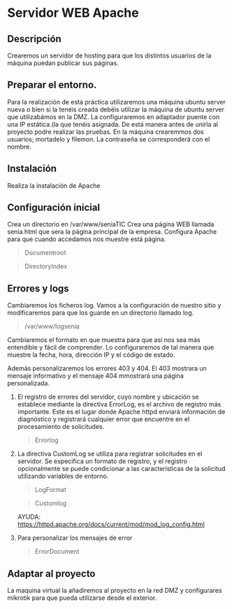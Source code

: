 # Servidor WEB Apache


## Descripción 
Crearemos un servidor de hosting para que los distintos usuarios de la máquina puedan publicar sus páginas. 

## Preparar el entorno.
Para la realización de está práctica utilizaremos una máquina ubuntu server nueva o bien si la tenéis creada debéis utilizar la máquina de ubuntu server que utilizabámos en la DMZ. La configuraremos en adaptador puente con una IP estática.(la que tenéis asignada. De está manera antes de unirla al proyecto podre realizar las pruebas.
En la máquina crearemmos dos usuarios; mortadelo y filemon. La contraseña se corresponderá con el nombre.

## Instalación
Realiza la instalación de Apache
## Configuración inicial
Crea un directorio en  /var/www/seniaTIC
Crea una página WEB llamada senia.html que sera la página principal de la empresa.
Configura Apache para que cuando accedamos nos muestre está página. 
> Documentroot

> DirectoryIndex

## Errores y logs 
Cambiaremos los ficheros log. Vamos a la configuración de nuestro sitio y modificaremos para que los guarde en un directorio llamado log.
> /var/www/logsenia
 
Cambiaremos el formato en que muestra para que así nos sea más entendible y fácil de comprender. Lo configuraremos de tal manera que muestre la fecha, hora, dirección IP y el código de estado. 

Además personalizaremos los errores 403 y 404. El 403 mostrara un mensaje informativo y el mensaje 404 mmostrará una página personalizada.

1. El registro de errores del servidor, cuyo nombre y ubicación se establece mediante la directiva ErrorLog, es el archivo de registro más importante. Este es el lugar donde Apache httpd enviará información de diagnóstico y registrará cualquier error que encuentre en el procesamiento de solicitudes. 
   > Errorlog

2. La directiva CustomLog se utiliza para registrar solicitudes en el servidor. Se especifica un formato de registro, y el registro opcionalmente se puede condicionar a las características de la solicitud utilizando variables de entorno. 
   > LogFormat 
   
   > Customlog 
   
   AYUDA: https://httpd.apache.org/docs/current/mod/mod_log_config.html 
1. Para personalizar los mensajes de error 
   > ErrorDocument


## Adaptar al proyecto
La maquina virtual la añadiremos al proyecto en la red DMZ y configurares mikrotik para que pueda utilizarse desde el exterior.